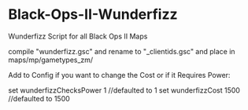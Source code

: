 # Black-Ops-II-Wunderfizz
Wunderfizz Script for all Black Ops II Maps

compile "wunderfizz.gsc" and rename to "_clientids.gsc" and place in maps/mp/gametypes_zm/

Add to Config if you want to change the Cost or if it Requires Power:

set wunderfizzChecksPower 1 //defaulted to 1
set wunderfizzCost 1500 //defaulted to 1500
